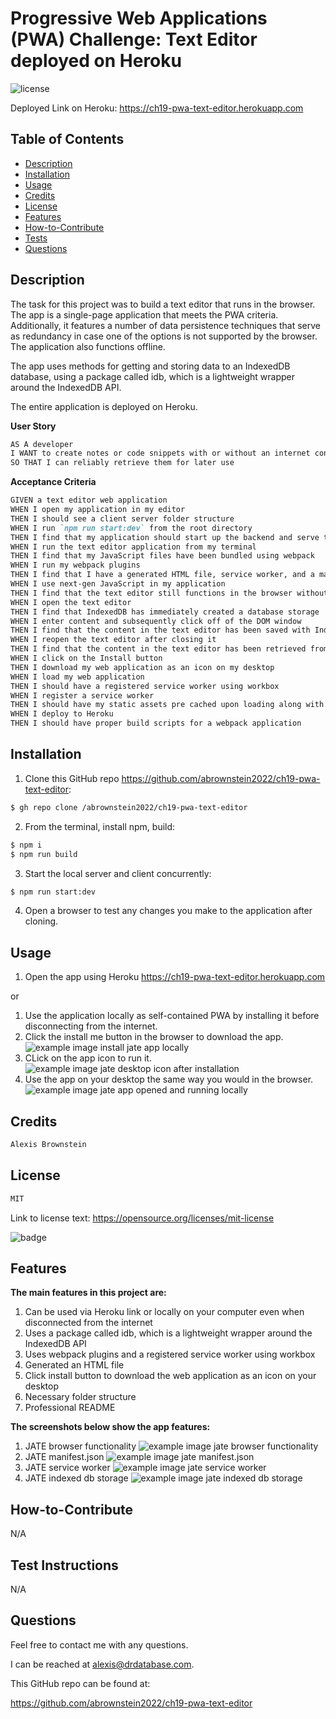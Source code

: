 # Progressive Web Applications (PWA) Challenge: Text Editor deployed on Heroku
![license](https://img.shields.io/badge/license-MIT-black)

Deployed Link on Heroku:
https://ch19-pwa-text-editor.herokuapp.com

## Table of Contents

- [Description](#description)
- [Installation](#installation)
- [Usage](#usage)
- [Credits](#credits)
- [License](#license)
- [Features](#features)
- [How-to-Contribute](#how-to-contribute)
- [Tests](#test-instructions)
- [Questions](#questions)

## Description
The task for this project was to build a text editor that runs in the browser. The app is a single-page application that meets the PWA criteria. Additionally, it features a number of data persistence techniques that serve as redundancy in case one of the options is not supported by the browser. The application also functions offline.

The app uses methods for getting and storing data to an IndexedDB database, using a package called idb, which is a lightweight wrapper around the IndexedDB API.

The entire application is deployed on Heroku.

**User Story**

```md
AS A developer
I WANT to create notes or code snippets with or without an internet connection
SO THAT I can reliably retrieve them for later use

```

**Acceptance Criteria**

```md
GIVEN a text editor web application
WHEN I open my application in my editor
THEN I should see a client server folder structure
WHEN I run `npm run start:dev` from the root directory
THEN I find that my application should start up the backend and serve the client
WHEN I run the text editor application from my terminal
THEN I find that my JavaScript files have been bundled using webpack
WHEN I run my webpack plugins
THEN I find that I have a generated HTML file, service worker, and a manifest file
WHEN I use next-gen JavaScript in my application
THEN I find that the text editor still functions in the browser without errors
WHEN I open the text editor
THEN I find that IndexedDB has immediately created a database storage
WHEN I enter content and subsequently click off of the DOM window
THEN I find that the content in the text editor has been saved with IndexedDB
WHEN I reopen the text editor after closing it
THEN I find that the content in the text editor has been retrieved from our IndexedDB
WHEN I click on the Install button
THEN I download my web application as an icon on my desktop
WHEN I load my web application
THEN I should have a registered service worker using workbox
WHEN I register a service worker
THEN I should have my static assets pre cached upon loading along with subsequent pages and static assets
WHEN I deploy to Heroku
THEN I should have proper build scripts for a webpack application

```

## Installation
<!-- audience is other developers -->

1. Clone this GitHub repo https://github.com/abrownstein2022/ch19-pwa-text-editor:
<!-- Check out the gh cli tool from github -->
```bash
$ gh repo clone /abrownstein2022/ch19-pwa-text-editor
```
2. From the terminal, install npm, build:

```bash
$ npm i
$ npm run build
```

<!-- [] implies user input 
 mysql> restaurant_mgr < C:\[filename].sql
-->

3. Start the local server and client concurrently:
```bash
$ npm run start:dev 
```

4. Open a browser to test any changes you make to the application after cloning.

## Usage

1. Open the app using Heroku https://ch19-pwa-text-editor.herokuapp.com

or
1. Use the application locally as self-contained PWA by installing it before disconnecting from the internet.
1. Click the install me button in the browser to download the app.
![example image install jate app locally](./client/src/images/ch19-install-jate-locally.png)
1. CLick on the app icon to run it.
![example image jate desktop icon after installation](./client/src/images/ch19-jate-icon-on-desktope.png)
1. Use the app on your desktop the same way you would in the browser.
![example image jate app opened and running locally](./client/src/images/ch19-jate-app-running-locally.png)

## Credits

```md
Alexis Brownstein
```

## License

 ```md
 MIT 
```

Link to license text:
https://opensource.org/licenses/mit-license


![badge](https://img.shields.io/badge/license-mit-black)


## Features

<!-- 
# h1
###### h6
**bold**
*italic*
_underline_

| key | value |
|-|-|
| name | 'bob' |


- list
- items

1. numberd
1. list
1. all ones - auttomatic numbering
Feattures for *future* development
 -->
**The main features in this project are:**<br>
1. Can be used via Heroku link or locally on your computer even when disconnected from the internet
1. Uses a package called idb, which is a lightweight wrapper around the IndexedDB API
1. Uses webpack plugins and a registered service worker using workbox
1. Generated an HTML file
1. Click install button to download the web application as an icon on your desktop
1. Necessary folder structure 
1. Professional README

**The screenshots below show the app features:**
1. JATE browser functionality
![example image jate browser functionality](./client/src/images/ch19-jate-browser-functionality.png)
1. JATE manifest.json 
![example image jate manifest.json](./client/src/images/ch19-jate-browser-manifest-dot-json.png)
1. JATE service worker 
![example image jate service worker](./client/src/images/ch19-jate-browser-service-worker.png)
1. JATE indexed db storage
![example image jate indexed db storage](./client/src/images/ch19-jate-indexed-db-storage.png)

## How-to-Contribute

N/A

## Test Instructions

N/A

## Questions

Feel free to contact me with any questions.

I can be reached at alexis@drdatabase.com.

This GitHub repo can be found at:
  
https://github.com/abrownstein2022/ch19-pwa-text-editor
 
